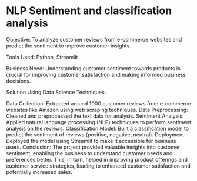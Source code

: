 # NLP Sentiment and classification analysis
Objective:
To analyze customer reviews from e-commerce websites and predict the sentiment to improve customer insights.

Tools Used:
Python, Streamlit

Business Need:
Understanding customer sentiment towards products is crucial for improving customer satisfaction and making informed business decisions.

Solution Using Data Science Techniques:

Data Collection: Extracted around 1000 customer reviews from e-commerce websites like Amazon using web scraping techniques.
Data Preprocessing: Cleaned and preprocessed the text data for analysis.
Sentiment Analysis: Applied natural language processing (NLP) techniques to perform sentiment analysis on the reviews.
Classification Model: Built a classification model to predict the sentiment of reviews (positive, negative, neutral).
Deployment: Deployed the model using Streamlit to make it accessible for business users.
Conclusion:
The project provided valuable insights into customer sentiment, enabling the business to understand customer needs and preferences better. This, in turn, helped in improving product offerings and customer service strategies, leading to enhanced customer satisfaction and potentially increased sales.
